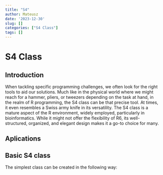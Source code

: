 ```yaml
---
title: "S4"
author: Mateusz
date: '2023-12-30'
slug: []
categories: ["S4 Class"]
tags: []
---
```




# S4 Class

## Introduction

When tackling specific programming challenges, we often look for the right tools to aid our solutions. Much like in the physical world where we might reach for a hammer, pliers, or tweezers depending on the task at hand, in the realm of R programming, the S4 class can be that precise tool. At times, it even resembles a Swiss army knife in its versatility. The S4 class is a mature aspect of the R environment, widely employed, particularly in bioinformatics. While it might not offer the flexibility of R6, its well-structured, organized, and elegant design makes it a go-to choice for many.

## Aplications

## Basic S4 class

The simplest class can be created in the following way:
